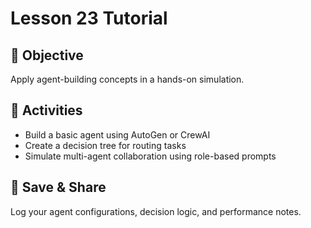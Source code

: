 # Lesson 23 Tutorial

## 🎯 Objective

Apply agent-building concepts in a hands-on simulation.

## 🧩 Activities

- Build a basic agent using AutoGen or CrewAI
- Create a decision tree for routing tasks
- Simulate multi-agent collaboration using role-based prompts

## 💾 Save & Share

Log your agent configurations, decision logic, and performance notes.
